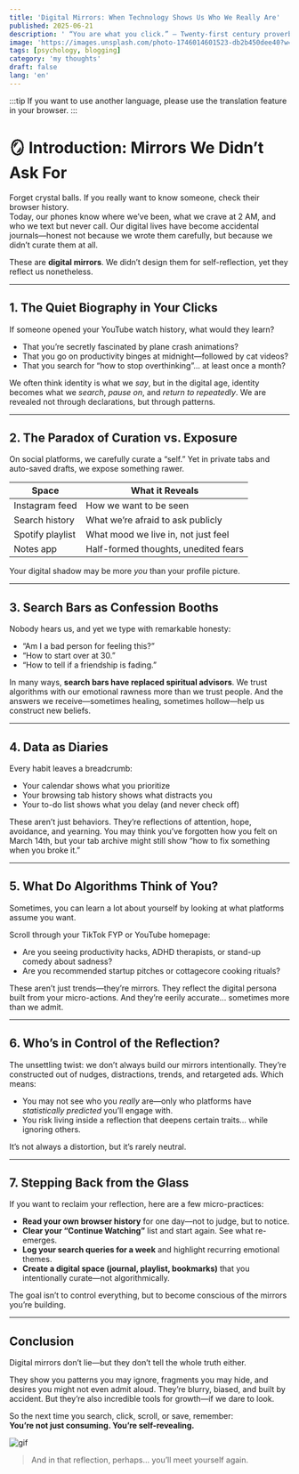 ```yaml
---
title: 'Digital Mirrors: When Technology Shows Us Who We Really Are'
published: 2025-06-21
description: ' “You are what you click.” — Twenty-first century proverb'
image: 'https://images.unsplash.com/photo-1746014601523-db2b450dee40?w=600&auto=format&fit=crop&q=60&ixlib=rb-4.1.0&ixid=M3wxMjA3fDB8MHxwaG90by1yZWxhdGVkfDMxfHx8ZW58MHx8fHx8'
tags: [psychology, blogging]
category: 'my thoughts'
draft: false 
lang: 'en'
---
```


:::tip
If you want to use another language, please use the translation feature in your browser.
:::

# 🪞 Introduction: Mirrors We Didn’t Ask For

Forget crystal balls. If you really want to know someone, check their browser history.  
Today, our phones know where we’ve been, what we crave at 2 AM, and who we text but never call. Our digital lives have become accidental journals—honest not because we wrote them carefully, but because we didn’t curate them at all.  

These are **digital mirrors**. We didn’t design them for self-reflection, yet they reflect us nonetheless.

---

## 1. The Quiet Biography in Your Clicks

If someone opened your YouTube watch history, what would they learn?

- That you’re secretly fascinated by plane crash animations?  
- That you go on productivity binges at midnight—followed by cat videos?  
- That you search for “how to stop overthinking”... at least once a month?

We often think identity is what we *say*, but in the digital age, identity becomes what we *search*, *pause on*, and *return to repeatedly*. We are revealed not through declarations, but through patterns.

---

## 2. The Paradox of Curation vs. Exposure

On social platforms, we carefully curate a “self.” Yet in private tabs and auto-saved drafts, we expose something rawer.

| Space             | What it Reveals                        |
|------------------|----------------------------------------|
| Instagram feed   | How we want to be seen                 |
| Search history   | What we’re afraid to ask publicly      |
| Spotify playlist | What mood we live in, not just feel    |
| Notes app        | Half-formed thoughts, unedited fears   |

Your digital shadow may be more *you* than your profile picture.

---

## 3. Search Bars as Confession Booths

Nobody hears us, and yet we type with remarkable honesty:

- “Am I a bad person for feeling this?”  
- “How to start over at 30.”  
- “How to tell if a friendship is fading.”  

In many ways, **search bars have replaced spiritual advisors**. We trust algorithms with our emotional rawness more than we trust people. And the answers we receive—sometimes healing, sometimes hollow—help us construct new beliefs.

---

## 4. Data as Diaries

Every habit leaves a breadcrumb:

- Your calendar shows what you prioritize  
- Your browsing tab history shows what distracts you  
- Your to-do list shows what you delay (and never check off)  

These aren’t just behaviors. They’re reflections of attention, hope, avoidance, and yearning. You may think you’ve forgotten how you felt on March 14th, but your tab archive might still show “how to fix something when you broke it.”

---

## 5. What Do Algorithms Think of You?

Sometimes, you can learn a lot about yourself by looking at what platforms assume you want.

Scroll through your TikTok FYP or YouTube homepage:

- Are you seeing productivity hacks, ADHD therapists, or stand-up comedy about sadness?  
- Are you recommended startup pitches or cottagecore cooking rituals?  

These aren’t just trends—they’re mirrors. They reflect the digital persona built from your micro-actions. And they’re eerily accurate... sometimes more than we admit.

---

## 6. Who’s in Control of the Reflection?

The unsettling twist: we don’t always build our mirrors intentionally. They’re constructed out of nudges, distractions, trends, and retargeted ads. Which means:

- You may not see who you *really* are—only who platforms have *statistically predicted* you’ll engage with.  
- You risk living inside a reflection that deepens certain traits… while ignoring others.

It’s not always a distortion, but it’s rarely neutral.

---

## 7. Stepping Back from the Glass

If you want to reclaim your reflection, here are a few micro-practices:

- **Read your own browser history** for one day—not to judge, but to notice.  
- **Clear your “Continue Watching”** list and start again. See what re-emerges.  
- **Log your search queries for a week** and highlight recurring emotional themes.  
- **Create a digital space (journal, playlist, bookmarks)** that you intentionally curate—not algorithmically.

The goal isn’t to control everything, but to become conscious of the mirrors you’re building.

---

## Conclusion

Digital mirrors don’t lie—but they don’t tell the whole truth either.  

They show you patterns you may ignore, fragments you may hide, and desires you might not even admit aloud. They’re blurry, biased, and built by accident. But they’re also incredible tools for growth—if we dare to look.  

So the next time you search, click, scroll, or save, remember:  
**You’re not just consuming. You’re self-revealing.**  

![gif](https://media.tenor.com/NWFPQUIGN-cAAAAM/chad-squishy.gif)
> And in that reflection, perhaps… you’ll meet yourself again.